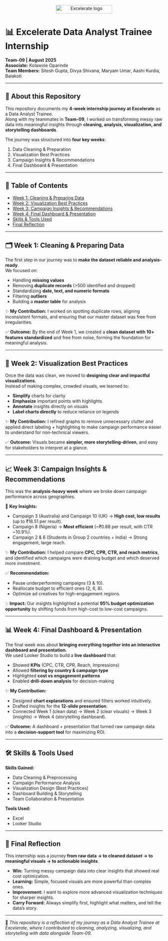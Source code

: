 <p align="center">
  <img width="180" height="27" alt="Excelerate logo" src="https://github.com/user-attachments/assets/d19c4b9d-6c72-4600-bbfa-7eb2aced8f40" />
</p>

# 📊 Excelerate Data Analyst Trainee Internship  

**Team-09 | August 2025**  
**Associate:** Kolawole Oparinde  
**Team Members:** Sitesh Gupta, Divya Shivana, Maryam Umar, Aashi Kurdia, Balakoti  

---

## 📌 About this Repository  
This repository documents my **4-week internship journey at Excelerate** as a Data Analyst Trainee.  
Along with my teammates in **Team-09**, I worked on transforming messy raw data into meaningful insights through **cleaning, analysis, visualization, and storytelling dashboards**.  

The journey was structured into **four key weeks**:  
1. Data Cleaning & Preparation  
2. Visualization Best Practices  
3. Campaign Insights & Recommendations  
4. Final Dashboard & Presentation  

---

## 📑 Table of Contents  
- [Week 1: Cleaning & Preparing Data](#week-1-cleaning--preparing-data)  
- [Week 2: Visualization Best Practices](#week-2-visualization-best-practices)  
- [Week 3: Campaign Insights & Recommendations](#week-3-campaign-insights--recommendations)  
- [Week 4: Final Dashboard & Presentation](#week-4-final-dashboard--presentation)  
- [Skills & Tools Used](#skills--tools-used)  
- [Final Reflection](#final-reflection)  

---

## 🗂 Week 1: Cleaning & Preparing Data  

The first step in our journey was to **make the dataset reliable and analysis-ready**.  
We focused on:  
- Handling **missing values**  
- Removing **duplicate records** (>500 identified and dropped)  
- Standardizing **date, text, and numeric formats**  
- Filtering **outliers**  
- Building a **master table** for analysis  

✨ **My Contribution:** I worked on spotting duplicate rows, aligning inconsistent formats, and ensuring that our master dataset was free from irregularities.  

✅ **Outcome:** By the end of Week 1, we created a **clean dataset with 10+ features standardized** and free from noise, forming the foundation for meaningful analysis.  

---

## 🎨 Week 2: Visualization Best Practices  

Once the data was clean, we moved to **designing clear and impactful visualizations**.  
Instead of making complex, crowded visuals, we learned to:  
- **Simplify** charts for clarity  
- **Emphasize** important points with highlights  
- **Annotate** insights directly on visuals  
- **Label charts directly** to reduce reliance on legends  

✨ **My Contribution:** I refined graphs to remove unnecessary clutter and applied direct labeling + highlighting to make campaign performance easier to understand for non-technical viewers.  

✅ **Outcome:** Visuals became **simpler, more storytelling-driven**, and easy for stakeholders to interpret at a glance.  

---

## 📈 Week 3: Campaign Insights & Recommendations  

This was the **analysis-heavy week** where we broke down campaign performance across geographies.  

🔎 **Key Insights:**  
- Campaign 3 (Australia) and Campaign 10 (UK) → **High cost, low results** (up to ₹18.51 per result).  
- Campaign 8 (Nigeria) → **Most efficient** (~₹0.88 per result, with CTR ~10.9%).  
- Campaign 2 & 6 (Students in Group 2 countries + India) → Strong engagement, large reach.  

✨ **My Contribution:** I helped compare **CPC, CPR, CTR, and reach metrics**, and identified which campaigns were draining budget and which deserved more investment.  

✅ **Recommendation:**  
- Pause underperforming campaigns (3 & 10).  
- Reallocate budget to efficient ones (2, 6, 8).  
- Optimize ad creatives for high-engagement regions.  

💡 **Impact:** Our insights highlighted a potential **95% budget optimization opportunity** by shifting funds from high-cost to low-cost campaigns.  

---

## 📊 Week 4: Final Dashboard & Presentation  

The final week was about **bringing everything together into an interactive dashboard and presentation**.  
We used Looker Studio to build a **live dashboard** that:  
- Showed **KPIs** (CPC, CTR, CPR, Reach, Impressions)  
- Allowed **filtering by country & campaign type**  
- Highlighted **cost vs engagement patterns**  
- Enabled **drill-down analysis** for decision-making  

✨ **My Contribution:**  
- Designed **chart explanations** and ensured filters worked intuitively.  
- Drafted insights for the **12-slide presentation**.  
- Connected Week 1 (clean data) → Week 2 (clear visuals) → Week 3 (insights) → Week 4 (storytelling dashboard).  

✅ **Outcome:** A dashboard + presentation that turned raw campaign data into a **decision-support tool** for maximizing ROI.  

---

## 🛠 Skills & Tools Used  

**Skills Gained:**  
- Data Cleaning & Preprocessing  
- Campaign Performance Analysis  
- Visualization Design (Best Practices)  
- Dashboard Building & Storytelling  
- Team Collaboration & Presentation  

**Tools Used:**  
- Excel  
- Looker Studio  

---

## 🌟 Final Reflection  

This internship was a journey **from raw data → to cleaned dataset → to meaningful visuals → to actionable insights**.  

- **Win:** Turning messy campaign data into clear insights that showed real cost optimization.  
- **Learning:** Simple, focused visuals are more powerful than complex ones.  
- **Improvement:** I want to explore more advanced visualization techniques for sharper insights.  
- **Carry Forward:** Always simplify first, highlight what matters, and tell the data’s story.  

---

📌 *This repository is a reflection of my journey as a Data Analyst Trainee at Excelerate, where I contributed to cleaning, analyzing, visualizing, and storytelling with data alongside Team-09.*  
